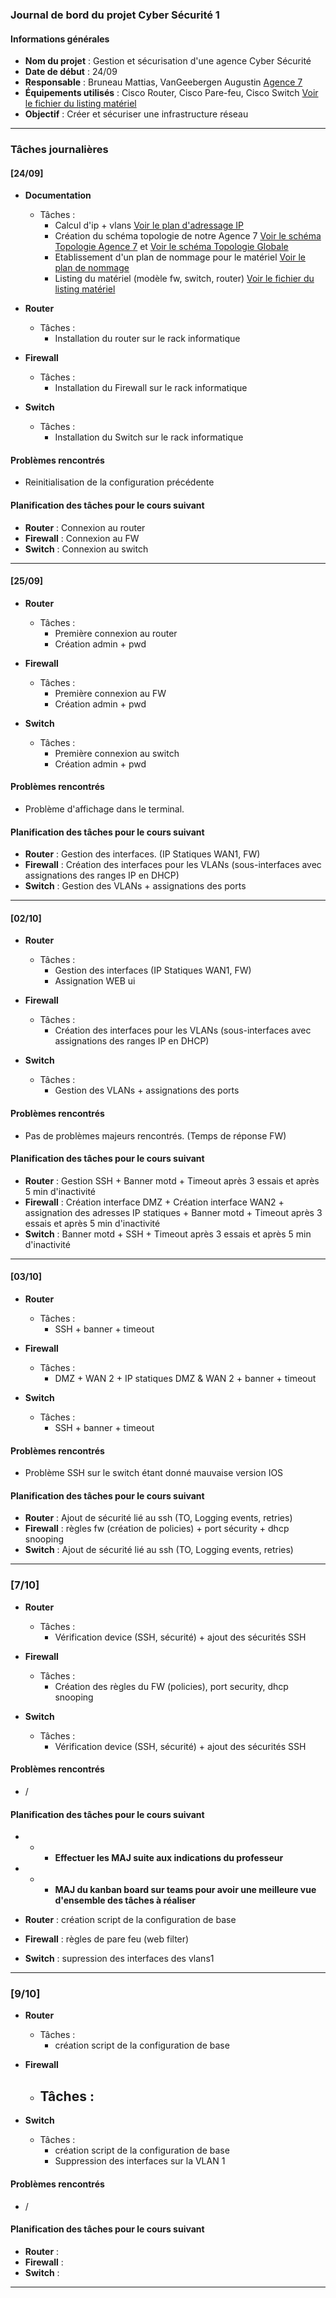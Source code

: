 ### Journal de bord du projet Cyber Sécurité 1

#### Informations générales

- **Nom du projet** : Gestion et sécurisation d'une agence Cyber Sécurité
- **Date de début** : 24/09
- **Responsable** : Bruneau Mattias, VanGeebergen Augustin [Agence 7](https://hehbe.sharepoint.com/:x:/s/ProjetNCS24-25/EdweGC-EY5BFsuIHzsa7iVgBw1Zvj9vY04dX3xhwbmGvQQ?e=5gkhVu)
- **Équipements utilisés** : Cisco Router, Cisco Pare-feu, Cisco Switch [Voir le fichier du listing matériel](https://hehbe.sharepoint.com/:x:/s/ProjetNCS24-25/ETGzcyEQXQxNslHoVWp1CxQBCQ8W4vsedDhDQMpND4AyOg?e=YgYeFm)
- **Objectif** : Créer et sécuriser une infrastructure réseau

---

### Tâches journalières

#### [24/09]

- **Documentation**

  - Tâches :
    - Calcul d'ip + vlans [Voir le plan d'adressage IP](https://hehbe.sharepoint.com/:x:/s/ProjetNCS24-25/EcETquFhT_xKs3_gccl2YeoBYWN3p69SK__KNRE3zvjxvA?e=kebmIb)
    - Création du schéma topologie de notre Agence 7 [Voir le schéma Topologie Agence 7](/Topologie_Agence_7.drawio.png) et [ Voir le schéma Topologie Globale](/Topologie%20Globale%20-%20WAN1%20-%20OSPF.drawio.png)
    - Etablissement d'un plan de nommage pour le matériel [Voir le plan de nommage](https://hehbe.sharepoint.com/:b:/s/ProjetNCS24-25/Eeo_XCfsLiNDtg6XA8V0OrABeK48h_H_cILAkcAcdGktkg?e=8AbVON)
    - Listing du matériel (modèle fw, switch, router) [Voir le fichier du listing matériel](https://hehbe.sharepoint.com/:x:/s/ProjetNCS24-25/ETGzcyEQXQxNslHoVWp1CxQBCQ8W4vsedDhDQMpND4AyOg?e=YgYeFm)

- **Router**

  - Tâches :
    - Installation du router sur le rack informatique

- **Firewall**

  - Tâches :
    - Installation du Firewall sur le rack informatique

- **Switch**
  - Tâches :
    - Installation du Switch sur le rack informatique

#### Problèmes rencontrés

- Reinitialisation de la configuration précédente

#### Planification des tâches pour le cours suivant

- **Router** : Connexion au router
- **Firewall** : Connexion au FW
- **Switch** : Connexion au switch

---

#### [25/09]

- **Router**

  - Tâches :
    - Première connexion au router
    - Création admin + pwd

- **Firewall**

  - Tâches :
    - Première connexion au FW
    - Création admin + pwd

- **Switch**
  - Tâches :
    - Première connexion au switch
    - Création admin + pwd

#### Problèmes rencontrés

- Problème d'affichage dans le terminal.

#### Planification des tâches pour le cours suivant

- **Router** : Gestion des interfaces. (IP Statiques WAN1, FW)
- **Firewall** : Création des interfaces pour les VLANs (sous-interfaces avec assignations des ranges IP en DHCP)
- **Switch** : Gestion des VLANs + assignations des ports

---

#### [02/10]

- **Router**

  - Tâches :
    - Gestion des interfaces (IP Statiques WAN1, FW)
    - Assignation WEB ui

- **Firewall**

  - Tâches :
    - Création des interfaces pour les VLANs (sous-interfaces avec assignations des ranges IP en DHCP)

- **Switch**
  - Tâches :
    - Gestion des VLANs + assignations des ports

#### Problèmes rencontrés

- Pas de problèmes majeurs rencontrés. (Temps de réponse FW)

#### Planification des tâches pour le cours suivant

- **Router** : Gestion SSH + Banner motd + Timeout après 3 essais et après 5 min d'inactivité
- **Firewall** : Création interface DMZ + Création interface WAN2 + assignation des adresses IP statiques + Banner motd + Timeout après 3 essais et après 5 min d'inactivité
- **Switch** : Banner motd + SSH + Timeout après 3 essais et après 5 min d'inactivité

---

#### [03/10]

- **Router**

  - Tâches :
    - SSH + banner + timeout

- **Firewall**

  - Tâches :
    - DMZ + WAN 2 + IP statiques DMZ & WAN 2 + banner + timeout

- **Switch**
  - Tâches :
    - SSH + banner + timeout

#### Problèmes rencontrés

- Problème SSH sur le switch étant donné mauvaise version IOS

#### Planification des tâches pour le cours suivant

- **Router** : Ajout de sécurité lié au ssh (TO, Logging events, retries)
- **Firewall** : règles fw (création de policies) + port sécurity + dhcp snooping
- **Switch** : Ajout de sécurité lié au ssh (TO, Logging events, retries)

---

### [7/10]

- **Router**

  - Tâches :
    - Vérification device (SSH, sécurité) + ajout des sécurités SSH

- **Firewall**

  - Tâches :
    - Création des règles du FW (policies), port security, dhcp snooping

- **Switch**
  - Tâches :
    - Vérification device (SSH, sécurité) + ajout des sécurités SSH

#### Problèmes rencontrés

- /

#### Planification des tâches pour le cours suivant

- - - **Effectuer les MAJ suite aux indications du professeur**
- - - **MAJ du kanban board sur teams pour avoir une meilleure vue d'ensemble des tâches à réaliser**

- **Router** : création script de la configuration de base
- **Firewall** : règles de pare feu (web filter)
- **Switch** : supression des interfaces des vlans1

---

### [9/10]

- **Router**

  - Tâches :
    - création script de la configuration de base

- **Firewall**

  - ## Tâches :

- **Switch**
  - Tâches :
    - création script de la configuration de base
    - Suppression des interfaces sur la VLAN 1

#### Problèmes rencontrés

- /

#### Planification des tâches pour le cours suivant

- **Router** :
- **Firewall** :
- **Switch** :

---

